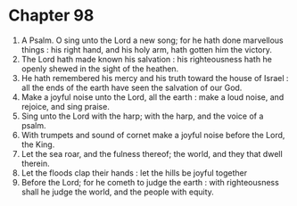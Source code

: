 # Chapter 98

1. A Psalm. O sing unto the Lord a new song; for he hath done marvellous things : his right hand, and his holy arm, hath gotten him the victory.
2. The Lord hath made known his salvation : his righteousness hath he openly shewed in the sight of the heathen.
3. He hath remembered his mercy and his truth toward the house of Israel : all the ends of the earth have seen the salvation of our God.
4. Make a joyful noise unto the Lord, all the earth : make a loud noise, and rejoice, and sing praise.
5. Sing unto the Lord with the harp; with the harp, and the voice of a psalm.
6. With trumpets and sound of cornet make a joyful noise before the Lord, the King.
7. Let the sea roar, and the fulness thereof; the world, and they that dwell therein.
8. Let the floods clap their hands : let the hills be joyful together
9. Before the Lord; for he cometh to judge the earth : with righteousness shall he judge the world, and the people with equity.

